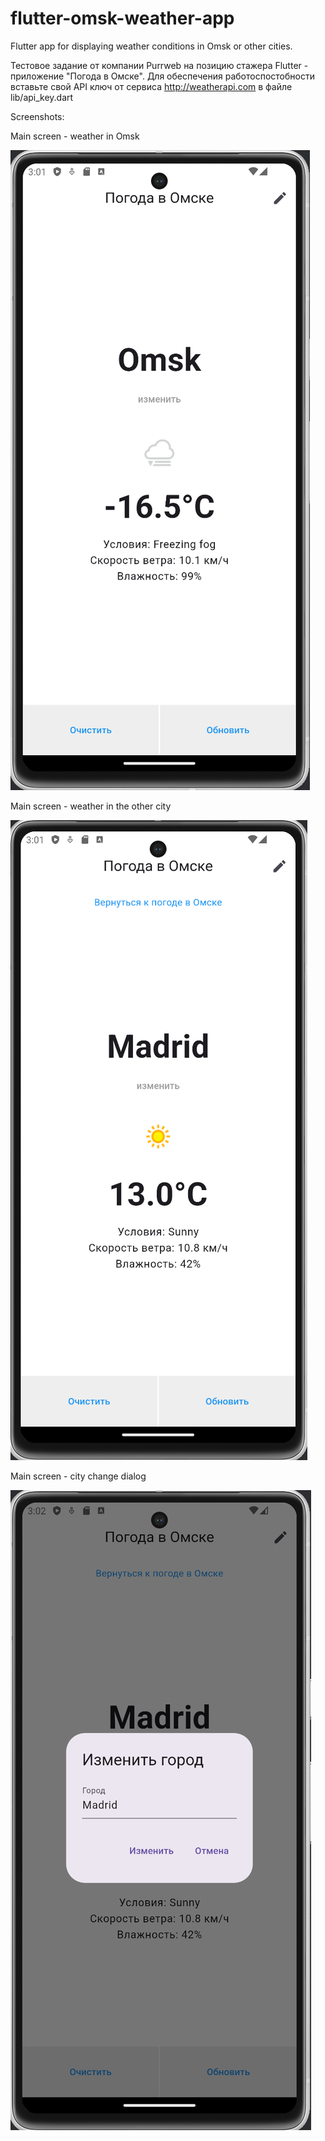 # flutter-omsk-weather-app
Flutter app for displaying weather conditions in Omsk or other cities.

Тестовое задание от компании Purrweb на позицию стажера Flutter - приложение "Погода в Омске".
Для обеспечения работоспостобности вставьте свой API ключ от сервиса http://weatherapi.com в файле lib/api_key.dart

Screenshots:

Main screen - weather in Omsk

![Main screen - Omsk](https://github.com/yrep/flutter-omsk-weather-app/blob/main/screenshots/01_main_screen.png)

Main screen - weather in the other city

![Main screen - other city](https://github.com/yrep/flutter-omsk-weather-app/blob/main/screenshots/02_main_screen.png)

Main screen - city change dialog

![Main screen - city change](https://github.com/yrep/flutter-omsk-weather-app/blob/main/screenshots/03_city_change.png)
